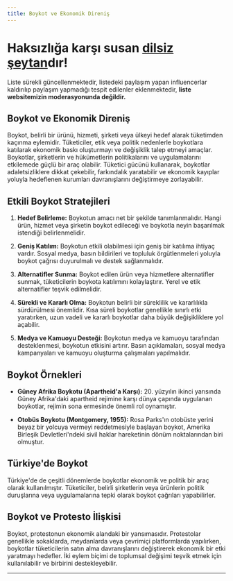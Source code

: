 ```yaml
---
title: Boykot ve Ekonomik Direniş
---
```

# Haksızlığa karşı susan [dilsiz şeytan](https://docs.google.com/spreadsheets/d/1wjyEsEv1aZknB_3XAkJ8REilMs-Dv8i1AWL8PKdSX_0/edit?gid=0#gid=0)dır!
Liste sürekli güncellenmektedir, listedeki paylaşım yapan influencerlar kaldırılıp paylaşım yapmadığı tespit edilenler eklenmektedir, **liste websitemizin moderasyonunda değildir.**
<br>

## Boykot ve Ekonomik Direniş

Boykot, belirli bir ürünü, hizmeti, şirketi veya ülkeyi hedef alarak tüketimden kaçınma eylemidir. Tüketiciler, etik veya politik nedenlerle boykotlara katılarak ekonomik baskı oluşturmayı ve değişiklik talep etmeyi amaçlar.
<br>
Boykotlar, şirketlerin ve hükümetlerin politikalarını ve uygulamalarını etkilemede güçlü bir araç olabilir. Tüketici gücünü kullanarak, boykotlar adaletsizliklere dikkat çekebilir, farkındalık yaratabilir ve ekonomik kayıplar yoluyla hedeflenen kurumları davranışlarını değiştirmeye zorlayabilir.

## Etkili Boykot Stratejileri

1. **Hedef Belirleme:** Boykotun amacı net bir şekilde tanımlanmalıdır. Hangi ürün, hizmet veya şirketin boykot edileceği ve boykotla neyin başarılmak istendiği belirlenmelidir.

2. **Geniş Katılım:** Boykotun etkili olabilmesi için geniş bir katılıma ihtiyaç vardır. Sosyal medya, basın bildirileri ve topluluk örgütlenmeleri yoluyla boykot çağrısı duyurulmalı ve destek sağlanmalıdır.

3. **Alternatifler Sunma:** Boykot edilen ürün veya hizmetlere alternatifler sunmak, tüketicilerin boykota katılımını kolaylaştırır. Yerel ve etik alternatifler teşvik edilmelidir.

4. **Sürekli ve Kararlı Olma:** Boykotun belirli bir süreklilik ve kararlılıkla sürdürülmesi önemlidir. Kısa süreli boykotlar genellikle sınırlı etki yaratırken, uzun vadeli ve kararlı boykotlar daha büyük değişikliklere yol açabilir.

5. **Medya ve Kamuoyu Desteği:** Boykotun medya ve kamuoyu tarafından desteklenmesi, boykotun etkisini artırır. Basın açıklamaları, sosyal medya kampanyaları ve kamuoyu oluşturma çalışmaları yapılmalıdır.

## Boykot Örnekleri

- **Güney Afrika Boykotu (Apartheid'a Karşı):** 20. yüzyılın ikinci yarısında Güney Afrika'daki apartheid rejimine karşı dünya çapında uygulanan boykotlar, rejimin sona ermesinde önemli rol oynamıştır.

- **Otobüs Boykotu (Montgomery, 1955):** Rosa Parks'ın otobüste yerini beyaz bir yolcuya vermeyi reddetmesiyle başlayan boykot, Amerika Birleşik Devletleri'ndeki sivil haklar hareketinin dönüm noktalarından biri olmuştur.

## Türkiye'de Boykot

Türkiye'de de çeşitli dönemlerde boykotlar ekonomik ve politik bir araç olarak kullanılmıştır. Tüketiciler, belirli şirketlerin veya ürünlerin politik duruşlarına veya uygulamalarına tepki olarak boykot çağrıları yapabilirler.

## Boykot ve Protesto İlişkisi

Boykot, protestonun ekonomik alandaki bir yansımasıdır. Protestolar genellikle sokaklarda, meydanlarda veya çevrimiçi platformlarda yapılırken, boykotlar tüketicilerin satın alma davranışlarını değiştirerek ekonomik bir etki yaratmayı hedefler. İki eylem biçimi de toplumsal değişimi teşvik etmek için kullanılabilir ve birbirini destekleyebilir.

---